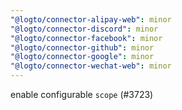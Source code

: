 ```yaml
---
"@logto/connector-alipay-web": minor
"@logto/connector-discord": minor
"@logto/connector-facebook": minor
"@logto/connector-github": minor
"@logto/connector-google": minor
"@logto/connector-wechat-web": minor
---
```


enable configurable `scope` (#3723)
